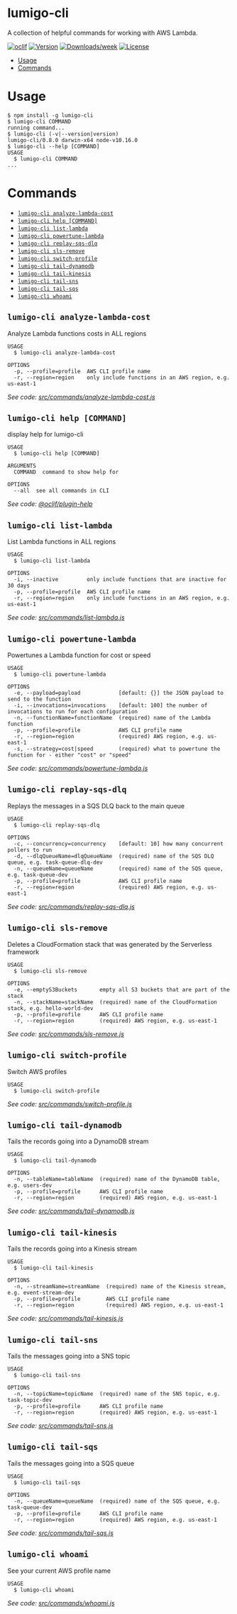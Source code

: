 lumigo-cli
==========

A collection of helpful commands for working with AWS Lambda.

[![oclif](https://img.shields.io/badge/cli-oclif-brightgreen.svg)](https://oclif.io)
[![Version](https://img.shields.io/npm/v/lumigo-cli.svg)](https://npmjs.org/package/lumigo-cli)
[![Downloads/week](https://img.shields.io/npm/dw/lumigo-cli.svg)](https://npmjs.org/package/lumigo-cli)
[![License](https://img.shields.io/badge/License-Apache%202.0-blue.svg)](LICENSE)

<!-- toc -->
* [Usage](#usage)
* [Commands](#commands)
<!-- tocstop -->
# Usage
<!-- usage -->
```sh-session
$ npm install -g lumigo-cli
$ lumigo-cli COMMAND
running command...
$ lumigo-cli (-v|--version|version)
lumigo-cli/0.8.0 darwin-x64 node-v10.16.0
$ lumigo-cli --help [COMMAND]
USAGE
  $ lumigo-cli COMMAND
...
```
<!-- usagestop -->
# Commands
<!-- commands -->
* [`lumigo-cli analyze-lambda-cost`](#lumigo-cli-analyze-lambda-cost)
* [`lumigo-cli help [COMMAND]`](#lumigo-cli-help-command)
* [`lumigo-cli list-lambda`](#lumigo-cli-list-lambda)
* [`lumigo-cli powertune-lambda`](#lumigo-cli-powertune-lambda)
* [`lumigo-cli replay-sqs-dlq`](#lumigo-cli-replay-sqs-dlq)
* [`lumigo-cli sls-remove`](#lumigo-cli-sls-remove)
* [`lumigo-cli switch-profile`](#lumigo-cli-switch-profile)
* [`lumigo-cli tail-dynamodb`](#lumigo-cli-tail-dynamodb)
* [`lumigo-cli tail-kinesis`](#lumigo-cli-tail-kinesis)
* [`lumigo-cli tail-sns`](#lumigo-cli-tail-sns)
* [`lumigo-cli tail-sqs`](#lumigo-cli-tail-sqs)
* [`lumigo-cli whoami`](#lumigo-cli-whoami)

## `lumigo-cli analyze-lambda-cost`

Analyze Lambda functions costs in ALL regions

```
USAGE
  $ lumigo-cli analyze-lambda-cost

OPTIONS
  -p, --profile=profile  AWS CLI profile name
  -r, --region=region    only include functions in an AWS region, e.g. us-east-1
```

_See code: [src/commands/analyze-lambda-cost.js](https://github.com/lumigo-io/lumigo-cli/blob/v0.8.0/src/commands/analyze-lambda-cost.js)_

## `lumigo-cli help [COMMAND]`

display help for lumigo-cli

```
USAGE
  $ lumigo-cli help [COMMAND]

ARGUMENTS
  COMMAND  command to show help for

OPTIONS
  --all  see all commands in CLI
```

_See code: [@oclif/plugin-help](https://github.com/oclif/plugin-help/blob/v2.2.1/src/commands/help.ts)_

## `lumigo-cli list-lambda`

List Lambda functions in ALL regions

```
USAGE
  $ lumigo-cli list-lambda

OPTIONS
  -i, --inactive         only include functions that are inactive for 30 days
  -p, --profile=profile  AWS CLI profile name
  -r, --region=region    only include functions in an AWS region, e.g. us-east-1
```

_See code: [src/commands/list-lambda.js](https://github.com/lumigo-io/lumigo-cli/blob/v0.8.0/src/commands/list-lambda.js)_

## `lumigo-cli powertune-lambda`

Powertunes a Lambda function for cost or speed

```
USAGE
  $ lumigo-cli powertune-lambda

OPTIONS
  -e, --payload=payload            [default: {}] the JSON payload to send to the function
  -i, --invocations=invocations    [default: 100] the number of invocations to run for each configuration
  -n, --functionName=functionName  (required) name of the Lambda function
  -p, --profile=profile            AWS CLI profile name
  -r, --region=region              (required) AWS region, e.g. us-east-1
  -s, --strategy=cost|speed        (required) what to powertune the function for - either "cost" or "speed"
```

_See code: [src/commands/powertune-lambda.js](https://github.com/lumigo-io/lumigo-cli/blob/v0.8.0/src/commands/powertune-lambda.js)_

## `lumigo-cli replay-sqs-dlq`

Replays the messages in a SQS DLQ back to the main queue

```
USAGE
  $ lumigo-cli replay-sqs-dlq

OPTIONS
  -c, --concurrency=concurrency    [default: 10] how many concurrent pollers to run
  -d, --dlqQueueName=dlqQueueName  (required) name of the SQS DLQ queue, e.g. task-queue-dlq-dev
  -n, --queueName=queueName        (required) name of the SQS queue, e.g. task-queue-dev
  -p, --profile=profile            AWS CLI profile name
  -r, --region=region              (required) AWS region, e.g. us-east-1
```

_See code: [src/commands/replay-sqs-dlq.js](https://github.com/lumigo-io/lumigo-cli/blob/v0.8.0/src/commands/replay-sqs-dlq.js)_

## `lumigo-cli sls-remove`

Deletes a CloudFormation stack that was generated by the Serverless framework

```
USAGE
  $ lumigo-cli sls-remove

OPTIONS
  -e, --emptyS3Buckets       empty all S3 buckets that are part of the stack
  -n, --stackName=stackName  (required) name of the CloudFormation stack, e.g. hello-world-dev
  -p, --profile=profile      AWS CLI profile name
  -r, --region=region        (required) AWS region, e.g. us-east-1
```

_See code: [src/commands/sls-remove.js](https://github.com/lumigo-io/lumigo-cli/blob/v0.8.0/src/commands/sls-remove.js)_

## `lumigo-cli switch-profile`

Switch AWS profiles

```
USAGE
  $ lumigo-cli switch-profile
```

_See code: [src/commands/switch-profile.js](https://github.com/lumigo-io/lumigo-cli/blob/v0.8.0/src/commands/switch-profile.js)_

## `lumigo-cli tail-dynamodb`

Tails the records going into a DynamoDB stream

```
USAGE
  $ lumigo-cli tail-dynamodb

OPTIONS
  -n, --tableName=tableName  (required) name of the DynamoDB table, e.g. users-dev
  -p, --profile=profile      AWS CLI profile name
  -r, --region=region        (required) AWS region, e.g. us-east-1
```

_See code: [src/commands/tail-dynamodb.js](https://github.com/lumigo-io/lumigo-cli/blob/v0.8.0/src/commands/tail-dynamodb.js)_

## `lumigo-cli tail-kinesis`

Tails the records going into a Kinesis stream

```
USAGE
  $ lumigo-cli tail-kinesis

OPTIONS
  -n, --streamName=streamName  (required) name of the Kinesis stream, e.g. event-stream-dev
  -p, --profile=profile        AWS CLI profile name
  -r, --region=region          (required) AWS region, e.g. us-east-1
```

_See code: [src/commands/tail-kinesis.js](https://github.com/lumigo-io/lumigo-cli/blob/v0.8.0/src/commands/tail-kinesis.js)_

## `lumigo-cli tail-sns`

Tails the messages going into a SNS topic

```
USAGE
  $ lumigo-cli tail-sns

OPTIONS
  -n, --topicName=topicName  (required) name of the SNS topic, e.g. task-topic-dev
  -p, --profile=profile      AWS CLI profile name
  -r, --region=region        (required) AWS region, e.g. us-east-1
```

_See code: [src/commands/tail-sns.js](https://github.com/lumigo-io/lumigo-cli/blob/v0.8.0/src/commands/tail-sns.js)_

## `lumigo-cli tail-sqs`

Tails the messages going into a SQS queue

```
USAGE
  $ lumigo-cli tail-sqs

OPTIONS
  -n, --queueName=queueName  (required) name of the SQS queue, e.g. task-queue-dev
  -p, --profile=profile      AWS CLI profile name
  -r, --region=region        (required) AWS region, e.g. us-east-1
```

_See code: [src/commands/tail-sqs.js](https://github.com/lumigo-io/lumigo-cli/blob/v0.8.0/src/commands/tail-sqs.js)_

## `lumigo-cli whoami`

See your current AWS profile name

```
USAGE
  $ lumigo-cli whoami
```

_See code: [src/commands/whoami.js](https://github.com/lumigo-io/lumigo-cli/blob/v0.8.0/src/commands/whoami.js)_
<!-- commandsstop -->
